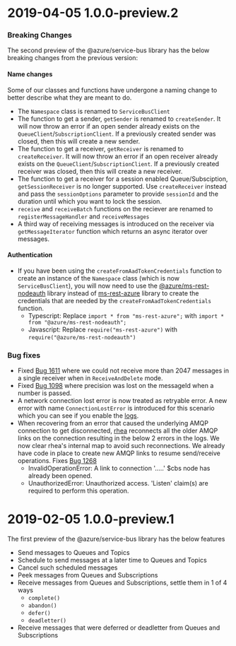 # 2019-04-05 1.0.0-preview.2

### Breaking Changes

The second preview of the @azure/service-bus library has the below breaking changes from the previous
version:

#### Name changes

Some of our classes and functions have undergone a naming change to better describe what they are
meant to do.

* The `Namespace` class is renamed to `ServiceBusClient`
* The function to get a sender, `getSender` is renamed to `createSender`. It will now throw an error
 if an open sender already exists on the `QueueClient`/`SubscriptionClient`. If a previously created
 sender was closed, then this will create a new sender.
* The function to get a receiver, `getReceiver` is renamed to `createReceiver`. It will now throw an error
 if an open receiver already exists on the `QueueClient`/`SubscriptionClient`. If a previously created
 receiver was closed, then this will create a new receiver.
* The function to get a receiver for a session enabled Queue/Subsciption, `getSessionReceiver` is no
longer supported. Use `createReceiver` instead and pass the `sessionOptions` parameter to provide
`sessionId` and the duration until which you want to lock the session.
* `receive` and `receiveBatch` functions on the reciever are renamed to `registerMessageHandler` and
`receiveMessages`
* A third way of receiving messages is introduced on the receiver via `getMessageIterator` function
which returns an async iterator over messages.

#### Authentication

- If you have been using the `createFromAadTokenCredentials` function to create an instance of the 
`Namespace` class (which is now `ServiceBusClient`), you will now need to use the
[@azure/ms-rest-nodeauth](https://www.npmjs.com/package/@azure/ms-rest-nodeauth) 
library instead of [ms-rest-azure](https://www.npmjs.com/package/ms-rest-azure) library to create 
the credentials that are needed by the `createFromAadTokenCredentials` function.
    - Typescript: Replace `import * from "ms-rest-azure";` with `import * from "@azure/ms-rest-nodeauth";`
    - Javascript: Replace `require("ms-rest-azure")` with `require("@azure/ms-rest-nodeauth")`

### Bug fixes

- Fixed [Bug 1611](https://github.com/Azure/azure-sdk-for-js/issues/1611) where we could not receive 
 more than 2047 messages in a single receiver when in `ReceiveAndDelete` mode. 
- Fixed [Bug 1098](https://github.com/Azure/azure-sdk-for-js/issues/1098) where precision was lost
on the messageId when a number is passed.
- A network connection lost error is now treated as retryable error. A new error with name `ConnectionLostError` 
is introduced for this scenario which you can see if you enable the [logs](https://github.com/Azure/azure-sdk-for-js/tree/master/sdk/servicebus/service-bus#enable-logs).
- When recovering from an error that caused the underlying AMQP connection to get disconnected, 
[rhea](https://github.com/amqp/rhea/issues/205) reconnects all the older AMQP links on the connection 
resulting in the below 2 errors in the logs. We now clear rhea's internal map to avoid such reconnections. 
We already have code in place to create new AMQP links to resume send/receive operations. Fixes
[Bug 1268](https://github.com/Azure/azure-sdk-for-js/issues/1268)
    - InvalidOperationError: A link to connection '.....' $cbs node has already been opened.
    - UnauthorizedError: Unauthorized access. 'Listen' claim(s) are required to perform this operation.


# 2019-02-05 1.0.0-preview.1

The first preview of the @azure/service-bus library has the below features
- Send messages to Queues and Topics
- Schedule to send messages at a later time to Queues and Topics
- Cancel such scheduled messages
- Peek messages from Queues and Subscriptions
- Receive messages from Queues and Subscriptions, settle them in 1 of 4 ways
    - `complete()`
    - `abandon()`
    - `defer()`
    - `deadletter()`
- Receive messages that were deferred or deadletter from Queues and Subscriptions
